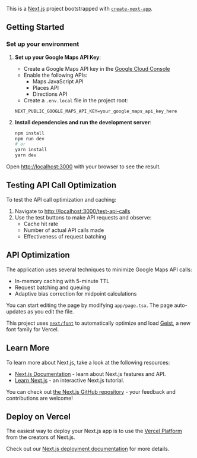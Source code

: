 This is a [Next.js](https://nextjs.org) project bootstrapped with [`create-next-app`](https://nextjs.org/docs/app/api-reference/cli/create-next-app).

## Getting Started

### Set up your environment

1. **Set up your Google Maps API Key**:
   - Create a Google Maps API key in the [Google Cloud Console](https://console.cloud.google.com/google/maps-apis/)
   - Enable the following APIs:
     - Maps JavaScript API
     - Places API
     - Directions API
   - Create a `.env.local` file in the project root:
   ```
   NEXT_PUBLIC_GOOGLE_MAPS_API_KEY=your_google_maps_api_key_here
   ```

2. **Install dependencies and run the development server**:
   ```bash
   npm install
   npm run dev
   # or
   yarn install
   yarn dev
   ```

Open [http://localhost:3000](http://localhost:3000) with your browser to see the result.

## Testing API Call Optimization

To test the API call optimization and caching:

1. Navigate to [http://localhost:3000/test-api-calls](http://localhost:3000/test-api-calls)
2. Use the test buttons to make API requests and observe:
   - Cache hit rate
   - Number of actual API calls made
   - Effectiveness of request batching

## API Optimization

The application uses several techniques to minimize Google Maps API calls:

- In-memory caching with 5-minute TTL
- Request batching and queuing
- Adaptive bias correction for midpoint calculations

You can start editing the page by modifying `app/page.tsx`. The page auto-updates as you edit the file.

This project uses [`next/font`](https://nextjs.org/docs/app/building-your-application/optimizing/fonts) to automatically optimize and load [Geist](https://vercel.com/font), a new font family for Vercel.

## Learn More

To learn more about Next.js, take a look at the following resources:

- [Next.js Documentation](https://nextjs.org/docs) - learn about Next.js features and API.
- [Learn Next.js](https://nextjs.org/learn) - an interactive Next.js tutorial.

You can check out [the Next.js GitHub repository](https://github.com/vercel/next.js) - your feedback and contributions are welcome!

## Deploy on Vercel

The easiest way to deploy your Next.js app is to use the [Vercel Platform](https://vercel.com/new?utm_medium=default-template&filter=next.js&utm_source=create-next-app&utm_campaign=create-next-app-readme) from the creators of Next.js.

Check out our [Next.js deployment documentation](https://nextjs.org/docs/app/building-your-application/deploying) for more details.
